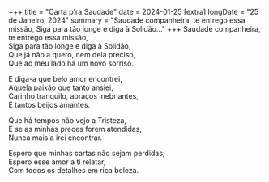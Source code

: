 +++
title = "Carta p'ra Saudade"
date = 2024-01-25
[extra]
longDate = "25 de Janeiro, 2024"
summary = "Saudade companheira, te entrego essa missão, Siga para tão longe e diga à Solidão..."
+++
Saudade companheira, te entrego essa missão, <br>
Siga para tão longe e diga à Solidão, <br>
Que já não a quero, nem dela preciso, <br>
Que ao meu lado há um novo sorriso. <br>

E diga-a que belo amor encontrei, <br> 
Aquela paixão que tanto ansiei, <br>
Carinho tranquilo, abraços inebriantes, <br>
E tantos beijos amantes.  <br>

Que há tempos não vejo a Tristeza,  <br>
E se as minhas preces forem atendidas,  <br>
Nunca mais a irei encontrar.  <br>

Espero que minhas cartas não sejam perdidas,  <br>
Espero esse amor a ti relatar,  <br>
Com todos os detalhes em rica beleza.  <br>
